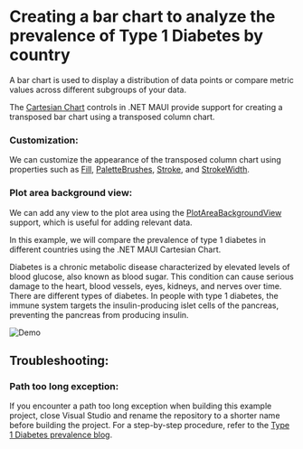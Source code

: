 # Creating a bar chart to analyze the prevalence of Type 1 Diabetes by country

A bar chart is used to display a distribution of data points or compare metric values across different subgroups of your data.

The [Cartesian Chart](https://www.syncfusion.com/maui-controls/maui-cartesian-charts) controls in .NET MAUI provide support for creating a transposed bar chart using a transposed column chart.

### Customization:

We can customize the appearance of the transposed column chart using properties such as [Fill](https://help.syncfusion.com/cr/maui/Syncfusion.Maui.Charts.ChartSeries.html#Syncfusion_Maui_Charts_ChartSeries_Fill), [PaletteBrushes](https://help.syncfusion.com/cr/maui/Syncfusion.Maui.Charts.SfCartesianChart.html#Syncfusion_Maui_Charts_SfCartesianChart_PaletteBrushes), [Stroke](
https://help.syncfusion.com/cr/maui/Syncfusion.Maui.Charts.ColumnSeries.html#Syncfusion_Maui_Charts_ColumnSeries_Stroke), and [StrokeWidth](https://help.syncfusion.com/cr/maui/Syncfusion.Maui.Charts.XYDataSeries.html#Syncfusion_Maui_Charts_XYDataSeries_StrokeWidth).

### Plot area background view:

We can add any view to the plot area using the [PlotAreaBackgroundView](https://help.syncfusion.com/cr/maui/Syncfusion.Maui.Charts.ChartBase.html#Syncfusion_Maui_Charts_ChartBase_PlotAreaBackgroundView) support, which is useful for adding relevant data.

In this example, we will compare the prevalence of type 1 diabetes in different countries using the .NET MAUI Cartesian Chart.

Diabetes is a chronic metabolic disease characterized by elevated levels of blood glucose, also known as blood sugar. This condition can cause serious damage to the heart, blood vessels, eyes, kidneys, and nerves over time. There are different types of diabetes. In people with type 1 diabetes, the immune system targets the insulin-producing islet cells of the pancreas, preventing the pancreas from producing insulin.

![Demo](https://github.com/SyncfusionExamples/Creating-a-bar-chart-to-analyze-the-prevalence-of-Type-1-Diabetes-by-country/assets/103025761/0329afb1-576d-4149-9ddc-9713be1f3a0b)


## Troubleshooting:

### Path too long exception:

If you encounter a path too long exception when building this example project, close Visual Studio and rename the repository to a shorter name before building the project. For a step-by-step procedure, refer to the [Type 1 Diabetes prevalence blog]().
